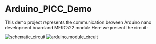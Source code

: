 # Arduino_PICC_Demo
This demo project represents the communication between Arduino nano development board and MFRC522 module
Here we present the circuit:

![schematic_circuit](https://user-images.githubusercontent.com/110384824/214128684-1874164f-8703-43d3-953e-4ab155322479.png)
![arduino_module_circuit](https://user-images.githubusercontent.com/110384824/214128702-c334007e-b4dc-435f-a97d-13d61cdaa7ad.png)
